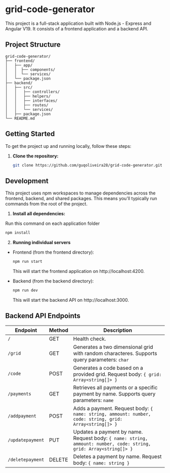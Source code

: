 # grid-code-generator

This project is a full-stack application built with Node.js - Express and Angular V19. It consists of a frontend application and a backend API.

## Project Structure

```
grid-code-generator/
├── frontend/
│   ├── app/
│   │  ├── components/
│   │  └── services/
│   └── package.json
├── backend/
│   ├── src/
│   │   ├── controllers/
│   │   ├── helpers/
│   │   ├── interfaces/
│   │   ├── routes/
│   │   └── services/
│   ├── package.json
└── README.md
```

## Getting Started

To get the project up and running locally, follow these steps:

1. **Clone the repository:**

   ```bash
   git clone https://github.com/guqoliveira28/grid-code-generator.git
   ```

## Development

This project uses npm workspaces to manage dependencies across the frontend, backend, and shared packages. This means you'll typically run commands from the root of the project.

1. **Install all dependencies:**

Run this command on each application folder

   ```bash
   npm install
   ```

2. **Running individual servers**

 * Frontend (from the frontend directory):

   ```bash
   npm run start
   ```

   This will start the frontend application on http://localhost:4200.

* Backend (from the backend directory):

   ```bash
   npm run dev
   ```

   This will start the backend API on http://localhost:3000.

## Backend API Endpoints

| Endpoint        | Method | Description                               |
|-----------------|--------|-------------------------------------------|
| `/`             | GET    | Health check.                             |
| `/grid`         | GET    | Generates a two dimensional grid with random characteres. Supports query parameters: `char`|
| `/code`         | POST   | Generates a code based on a provided grid. Request body: `{ grid: Array<string[]> }` |
| `/payments`     | GET    | Retrieves all payments or a specific payment by name. Supports query parameters: `name` |
| `/addpayment`   | POST   | Adds a payment. Request body: `{ name: string, ammount: number, code: string, grid: Array<string[]> }` |
| `/updatepayment`| PUT    | Updates a payment by name. Request body: `{ name: string, ammount: number, code: string, grid: Array<string[]> }` |
| `/deletepayment`| DELETE | Deletes a payment by name. Request body: `{ name: string }` |

